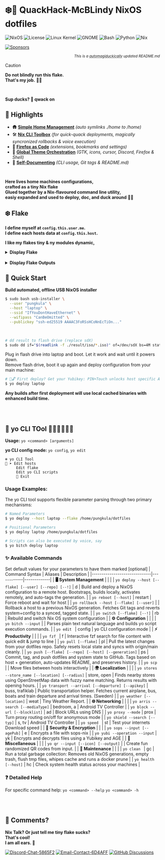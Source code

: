 # ❄️🦆 **QuackHack-McBLindy NixOS dotfiles** <br>

<!-- VERSIONS_START -->
![NixOS](https://img.shields.io/badge/NixOS-25.05-blue?style=flat-square&logo=NixOS&logoColor=white)
![License](https://img.shields.io/badge/license-MIT-black?style=flat-square&logo=opensourceinitiative&logoColor=white)
![Linux Kernel](https://img.shields.io/badge/Linux-6.12.28-red?style=flat-square&logo=linux&logoColor=white)
![GNOME](https://img.shields.io/badge/GNOME-47.4-purple?style=flat-square&logo=gnome&logoColor=white)
![Bash](https://img.shields.io/badge/bash-5.2.37-red?style=flat-square&logo=gnubash&logoColor=white)
![Python](https://img.shields.io/badge/Python-3.12.10-%23FFD43B?style=flat-square&logo=python&logoColor=white)
![Nix](https://img.shields.io/badge/Nix-2.28.3-blue?style=flat-square&logo=nixos&logoColor=white)
<!-- VERSIONS_END -->

[![Sponsors](https://img.shields.io/github/sponsors/QuackHack-McBlindy?logo=githubsponsors&label=?&style=flat&labelColor=ff1493&logoColor=fff&color=rgba(234,74,170,0.5) "")](https://github.com/sponsors/QuackHack-McBlindy)<div align="right"><sub>

_This is a <abbr title="Magically automated with duck-powered quackery">automagiduckically</abbr> updated README.md_

</sub></div> 


> [!CAUTION]
> __Do not blindly run this flake.__ <br>
> **That's my job.** 🧑‍🦯
<br>

__Sup ducks? 🦆 qwack on__ <br>

## **📌 Highlights**

- 🛖 **[Simple Home Management](https://github.com/QuackHack-McBlindy/dotfiles/blob/main/modules/home.nix)** *(auto symlinks ./home to /home)*  
- 🛠️ **[Nix CLI Toolbox](https://github.com/QuackHack-McBlindy/dotfiles/blob/main/modules/yo.nix)** *(for quick-quack deployments, magically syncronized rollbacks & voice execution)*    
- 🦊 **[Firefox as Code](https://github.com/QuackHack-McBlindy/dotfiles/blob/main/modules/programs/firefox.nix)** *(extensions, bookmarks and settings)* 
- 🎨 **[Global Theme Orchestration](https://github.com/QuackHack-McBlindy/dotfiles/blob/main/modules/themes/default.nix)** *(GTK, icons, cursor, Discord, Firefox & Shell)* 
- 📝 **[Self-Documenting](https://github.com/QuackHack-McBlindy/dotfiles/blob/main/bin/productivity/git.nix)** *(CLI usage, Git tags & README.md)*

<br>

__Here lives home machines configurations,__  
__crafted as a tiny Nix flake__  
__Glued together by a Nix-flavoured command line utility,__  
__easiy expanded and used to deploy, doc, and duck around__ 🦆✨  
  

## ❄️ **Flake**

__I define myself at `config.this.user.me`.__  
__I define each hosts data at `config.this.host`.__  

__I like my flakes tiny & ny modules dynamic,__  

<details><summary><strong>
Display Flake  
</strong></summary>

<!-- FLAKE_START -->
```nix
# dotfiles/flake.nix
{ 
    description = "❄️🦆 QuackHack-McBlindy's NixOS Flakes.";
    inputs = {
        nixpkgs.url = "github:nixos/nixpkgs/nixos-unstable";        
        sops-nix.url = "github:Mic92/sops-nix";
        sops-nix.inputs.nixpkgs.follows = "nixpkgs";  
        caddy-duckdns.url = "github:QuackHack-McBlindy/nix-caddy-duckdns";
        installer.url = "github:QuackHack-McBlindy/auto-installer-nixos";
    };
    outputs = inputs @ { self, systems, nixpkgs, ... }:
        let
            lib = import ./lib {
                inherit self inputs;
                lib = nixpkgs.lib;      
            };                   
        in lib.makeFlake {
            systems = [ "x86_64-linux" "aarch64-linux" ]; 
            overlays = [ ];
            hosts = lib.mapHosts ./hosts;
            specialArgs = { pkgs = system: nixpkgs.legacyPackages.${system}; };
            packages = lib.mapModules ./packages import;
            devShells = lib.mapModules ./devShells (path: import path);     
        };}
```
<!-- FLAKE_END -->
</details>

<br>

<details><summary><strong>
Display Flake Outputs
</strong></summary>

  <!-- TREE_START -->
```nix
git+file:///home/pungkula/dotfiles
├───devShells
│   ├───aarch64-linux
│   │   ├───android omitted (use '--all-systems' to show)
│   │   ├───go omitted (use '--all-systems' to show)
│   │   ├───java omitted (use '--all-systems' to show)
│   │   ├───node omitted (use '--all-systems' to show)
│   │   ├───python omitted (use '--all-systems' to show)
│   │   └───rust omitted (use '--all-systems' to show)
│   └───x86_64-linux
│       ├───android: development environment 'nix-shell'
│       ├───go: development environment 'nix-shell'
│       ├───java: development environment 'nix-shell'
│       ├───node: development environment 'nix-shell'
│       ├───python: development environment 'nix-shell'
│       └───rust: development environment 'nix-shell'
├───nixosConfigurations
│   ├───desktop: NixOS configuration
│   ├───homie: NixOS configuration
│   ├───laptop: NixOS configuration
│   └───nasty: NixOS configuration
└───packages
    ├───aarch64-linux
    │   ├───health omitted (use '--all-systems' to show)
    │   ├───installer omitted (use '--all-systems' to show)
    │   ├───say omitted (use '--all-systems' to show)
    │   ├───tv omitted (use '--all-systems' to show)
    │   └───yo-bitch omitted (use '--all-systems' to show)
    └───x86_64-linux
        ├───health: package 'health'
        ├───installer: package 'nixos-auto-installer-24.05.20240406.ff0dbd9-x86_64-linux.iso'
        ├───say: package 'say'
        ├───tv: package 'tv'
        └───yo-bitch: package 'yo-bitch'
```
  <!-- TREE_END -->

</details>  
  

## **🛟 Quick Start**

**Build automated, offline USB NixOS installer** 

```bash
$ sudo bash usb-installer \
  --user "pungkula" \
  --host "laptop" \
  --ssid "IfYouDontHaveEthernet" \
  --wifipass "CanBeOmitted" \
  --publickey "ssh-ed25519 AAAAC3FoRSsHCoNnEcTiOn..."
``` 

<br>

```bash
# dd result to flash drive (replace sdX)
$ sudo dd if="$(readlink -f ./result/iso/*.iso)" of=/dev/sdX bs=4M status=progress oflag=sync
``` 

Plug in flash drive into laptop and boot. Let it work and wait until it powers down.  
Remove flash drive, boot it up again and deploy configuration from your main machine:

```bash
# 🦆🔓 First deploy? Get your Yubikey: PIN+Touch unlocks host specific AGE key for sops-nix 
$ yo deploy laptop
```

**Any builds after first deployment will use local cached binaries with enhanced build time.**  

<br><br>

<!-- YO_DOCS_START -->
## 🚀 **yo CLI TOol 🦆🦆🦆🦆🦆🦆**
**Usage:** `yo <command> [arguments]`  

**yo CLI config mode:** `yo config`, `yo edit` 

``` 
❄️ yo CLI Tool
🦆 ➤ Edit hosts
     Edit flake
     Edit yo CLI scripts
     🚫 Exit
``` 

### **Usage Examples:**  
The yo CLI tool supports flexible parameter parsing through two primary mechanisms:  

```bash
# Named Parameters  
$ yo deploy --host laptop --flake /home/pungkula/dotfiles

# Positional Parameters
$ yo deploy laptop /home/pungkula/dotfiles

# Scripts can also be executed by voice, say
$ yo bitch deploy laptop
```

### ✨ Available Commands
Set default values for your parameters to have them marked [optional]
| Command Syntax               | Aliases    | Description |
|------------------------------|------------|-------------|
| **🖥️ System Management** | | |
| `yo deploy --host [--flake] [--user] [--repo] [--!]` | d | Build and deploy a NixOS configuration to a remote host. Bootstraps, builds locally, activates remotely, and auto-tags the generation. |
| `yo reboot [--host]` | restart | Force reboot and wait for host |
| `yo rollback --host [--flake] [--user]` |  | Rollback a host to a previous NixOS generation. Fetches Git tags and reverts system+config to a synced, tagged state. |
| `yo switch [--flake] [--!]` | rb | Rebuild and switch Nix OS system configuration |
| **⚙️ Configuration** | | |
| `yo bitch --input` |  | Parses plain text natural language and builds yo script execution commands. |
| `yo edit ` | config | yo CLI configuration mode |
| **⚡ Productivity** | | |
| `yo fzf ` | f | Interactive fzf search for file content with quick edit & jump to line |
| `yo pull [--flake]` | pl | Pull the latest changes from your dotfiles repo. Safely resets local state and syncs with origin/main cleanly. |
| `yo push [--flake] [--repo] [--host] [--generation]` | ps | Commit, tag, and push dotfiles and system state to GitHub. Tags based on host + generation, auto-updates README, and preserves history. |
| `yo scp ` |  | Move files between hosts interactively |
| **🌍 Localization** | | |
| `yo stores --store_name [--location] [--radius]` | store, open | Finds nearby stores using OpenStreetMap data with fuzzy name matching. Returns results with opening hours. |
| `yo transport --arrival [--departure] [--apikey]` | buss, trafiklab | Public transportation helper. Fetches current airplane, bus, boats and train departure and arrival times. (Sweden) |
| `yo weather [--location]` | weat | Tiny Weather Report. |
| **🌐 Networking** | | |
| `yo arris --search [--mediaType]` | bedroom, a | Android TV Controller |
| `yo block --url [--blocklist]` | ad | Block URLs using DNS |
| `yo proxy --mode` | prox | Turn proxy routing on/off for anonymous mode |
| `yo shield --search [--typ]` | s, tv | Android TV Controller |
| `yo speed ` | st | Test your internets Download speed |
| **🔐 Security & Encryption** | | |
| `yo sops --input [--agePub]` | e | Encrypts a file with sops-nix |
| `yo yubi --operation --input` | yk | Encrypts and decrypts files using a Yubikey and AGE |
| **🧩 Miscellaneous** | | |
| `yo qr --input [--icon] [--output]` |  | Create fun randomized QR codes from input. |
| **🧹 Maintenance** | | |
| `yo clean ` | gc | Run a total garbage collection: Removes old NixOS generations, empty trash, flush tmp files, whipes cache and runs a docker prune |
| `yo health [--host]` | hc | Check system health status across your machines |
### ❓ Detailed Help
For specific command help: 
`yo <command> --help`
`yo <command> -h`
<!-- YO_DOCS_END -->


<br><br>

## 💬 **Comments?**

**Nix Talk? Or just tell me tiny flake sucks?**   
**That's cool!**  
**I am all ears. 👀**  

<!-- CONTACT_START -->
[![Discord-Chat-5865F2](https://img.shields.io/badge/Discord-Chat-5865F2-discord?style=flat-square&logo=https&logoColor=white)](//discordapp.com/users/675530282849533952)
[![Email-Contact-6D4AFF](https://img.shields.io/badge/Email-Contact-6D4AFF-protonmail?style=flat-square&logo=mailto&logoColor=white)](isthisrandomenough@protonmail.com)
[![GitHub Discussions](https://img.shields.io/badge/Discussions-Join-181717?style=flat-square&logo=github&logoColor=white)](https://github.com/QuackHack-McBlindy/dotfiles/discussions)
<!-- CONTACT_END -->



